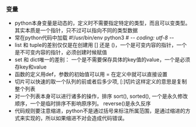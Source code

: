 ### 变量
* python本身变量是动态的，定义时不需要指定特定的类型，而且可以变类型。其实本质是一个指针，只不过可以指向不同的类型数据
* 常在python代码中加载
        #!/usr/bin/env python3
        # -*- coding: utf-8 -*-
* list 和 tuple的差别仅仅是在创建用 [] 还是 ()，一个是可变内容的指针，一个是不可变内容的指针，必须创建时候赋值
* set 和 dict唯一的差别： 一个是不需要保存具体的key值的value，一个是必须存key和value
* 函数的定义用def，参数的初始值可以用 = 在定义中就可以直接设置
* 切片可以快速的取一个队列的前或者后多少项, [:]切片这样定义的意思是复制整个列表
* 对一个列表本身可以进行诸多的操作，排序 sort(), sorted(), 一个是永久修改顺序，一个是临时排序不影响原序列。 reverse()是永久反序
* 代码规则要注意缩进，python不是通过括号来标注所属范围，是通过缩进的方式来实现的，所以如果缩进不对会造成代码错误。